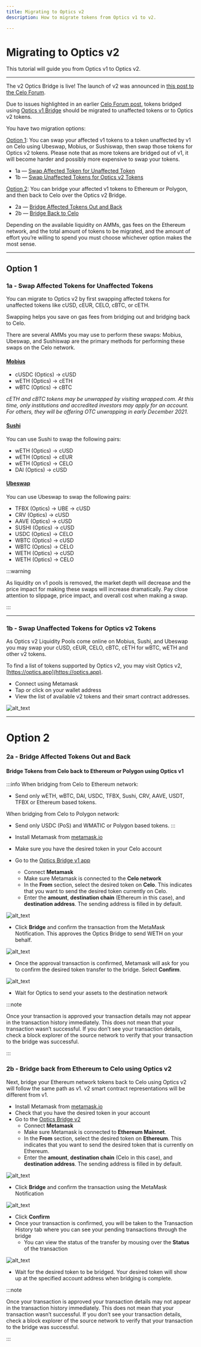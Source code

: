```yaml
---
title: Migrating to Optics v2
description: How to migrate tokens from Optics v1 to v2.

---
```


# Migrating to Optics v2

This tutorial will guide you from Optics v1 to Optics v2.


---

The v2 Optics Bridge is live! The launch of v2 was announced in [this post to the Celo Forum](https://forum.celo.org/t/optics-v2-is-live/2554).

Due to issues highlighted in an earlier [Celo Forum post](https://forum.celo.org/t/optics-recovery-mode/2452/34), tokens bridged using [Optics v1 Bridge](https://optics.app) should be migrated to unaffected tokens or to Optics v2 tokens.

You have two migration options:

[Option 1](#option-1): You can swap your affected v1 tokens to a token unaffected by v1 on Celo using Ubeswap, Mobius, or Sushiswap, then swap those tokens for Optics v2 tokens. Please note that as more tokens are bridged out of v1, it will become harder and possibly more expensive to swap your tokens.

* 1a &mdash; [Swap Affected Token for Unaffected Token](#1a---swap-affected-tokens-for-unaffected-tokens)
* 1b &mdash; [Swap Unaffected Tokens for Optics v2 Tokens](#1b---swap-unaffected-tokens-for-optics-v2-tokens)

[Option 2](#option-2): You can bridge your affected v1 tokens to Ethereum or Polygon, and then back to Celo over the Optics v2 Bridge.

* 2a &mdash; [Bridge Affected Tokens Out and Back](#2a---bridge-affected-tokens-out-and-back)
* 2b &mdash; [Bridge Back to Celo](#2b---bridge-back-from-ethereum-to-celo-using-optics-v2)

Depending on the available liquidity on AMMs, gas fees on the Ethereum network, and the total amount of tokens to be migrated, and the amount of effort you’re willing to spend you must choose whichever option makes the most sense.

---

## Option 1

### 1a - Swap Affected Tokens for Unaffected Tokens

You can migrate to Optics v2 by first swapping affected tokens for unaffected tokens like cUSD, cEUR, CELO, cBTC, or cETH.

Swapping helps you save on gas fees from bridging out and bridging back to Celo.

There are several AMMs you may use to perform these swaps: Mobius, Ubeswap, and Sushiswap are the primary methods for performing these swaps on the Celo network.


#### [Mobius](https://mobius.money) 



* cUSDC (Optics) → cUSD
* wETH (Optics) → cETH
* wBTC (Optics) → cBTC

_cETH and cBTC tokens may be unwrapped by visiting wrapped.com. At this time, only institutions and accredited investors may apply for an account. For others, they will be offering OTC unwrapping in early December 2021._


#### [Sushi](https://sushi.com) 

You can use Sushi to swap the following pairs:



* wETH (Optics) → cUSD
* wETH (Optics) → cEUR 
* wETH (Optics) → CELO
* DAI (Optics) → cUSD


#### [Ubeswap](https://ubeswap.org) 

You can use Ubeswap to swap the following pairs:



* TFBX (Optics) → UBE → cUSD
* CRV (Optics) → cUSD
* AAVE (Optics) → cUSD
* SUSHI (Optics) → cUSD
* USDC (Optics) → CELO
* WBTC (Optics) → cUSD
* WBTC (Optics) → CELO
* WETH (Optics) → cUSD
* WETH (Optics) → CELO

:::warning

As liquidity on v1 pools is removed, the market depth will decrease and the price impact for making these swaps will increase dramatically. Pay close attention to slippage, price impact, and overall cost when making a swap.

:::


---


### 1b - Swap Unaffected Tokens for Optics v2 Tokens

As Optics v2 Liquidity Pools come online on Mobius, Sushi, and Ubeswap you may swap your cUSD, cEUR, CELO, cBTC, cETH for wBTC, wETH and other v2 tokens.

To find a list of tokens supported by Optics v2, you may visit Optics v2, [https://optics.app](https://optics.app).



* Connect using Metamask
* Tap or click on your wallet address
* View the list of available v2 tokens and their smart contract addresses.



![alt_text](/img/doc-images/migrating-optics-v2/token-list.png "A list of tokens available on Optics v2 web UI")



---


# Option 2

### 2a - Bridge Affected Tokens Out and Back


#### Bridge Tokens from Celo back to Ethereum or Polygon using Optics v1

:::info
When bridging from Celo to Ethereum network:
* Send only wETH, wBTC, DAI, USDC, TFBX, Sushi, CRV, AAVE, USDT, TFBX or Ethereum based tokens.

When bridging from Celo to Polygon network:
* Send only USDC (PoS) and WMATIC or Polygon based tokens.
:::

* Install Metamask from [metamask.io](https://metamask.io/)
* Make sure you have the desired token in your Celo account
* Go to the [Optics Bridge v1 app](https://old.optics.app/)
    * Connect **Metamask**
    * Make sure Metamask is connected to the **Celo network**
    * In the **From** section, select the desired token on **Celo**. This indicates that you want to send the desired token currently on Celo.
    * Enter the **amount**, **destination chain** (Ethereum in this case), and **destination address**. The sending address is filled in by default.



![alt_text](/img/doc-images/migrating-optics-v2/weth-to-ethereum.png "An example, bridging WETH from Celo to Ethereum")




* Click **Bridge** and confirm the transaction from the MetaMask Notification. This approves the Optics Bridge to send WETH on your behalf.


![alt_text](/img/doc-images/migrating-optics-v2/connect-metamask.png "An example, connecting metamask")




* Once the approval transaction is confirmed, Metamask will ask for you to confirm the desired token transfer to the bridge. Select **Confirm**.



![alt_text](/img/doc-images/migrating-optics-v2/confirm-transaction.png "An example, confirming a bridging transaction")




* Wait for Optics to send your assets to the destination network

:::note

Once your transaction is approved your transaction details may not appear in the transaction history immediately. This does not mean that your transaction wasn’t successful. If you don’t see your transaction details, check a block explorer of the source network to verify that your transaction to the bridge was successful.

:::


### 2b - Bridge back from Ethereum to Celo using Optics v2

Next, bridge your Ethereum network tokens back to Celo using Optics v2 will follow the same path as v1. v2 smart contract representations will be different from v1.



* Install Metamask from [metamask.io](https://metamask.io/)
* Check that you have the desired token in your account
* Go to the [Optics Bridge v2](https://optics.app/)
    * Connect **Metamask**
    * Make sure Metamask is connected to **Ethereum Mainnet**.
    * In the **From** section, select the desired token on **Ethereum**. This indicates that you want to send the desired token that is currently on Ethereum.
    * Enter the **amount**, **destination chain** (Celo in this case), and **destination address**. The sending address is filled in by default.


![alt_text](/img/doc-images/migrating-optics-v2/ethereum-to-celo.png "An example, bridging Eth from Ethereum to Celo")


* Click **Bridge** and confirm the transaction using the MetaMask Notification


![alt_text](/img/doc-images/migrating-optics-v2/estimated-gas.png "An example, confirming transaction from Ethereum to Celo")




* Click **Confirm**
* Once your transaction is confirmed, you will be taken to the Transaction History tab where you can see your pending transactions through the bridge
    * You can view the status of the transfer by mousing over the **Status** of the transaction



![alt_text](/img/doc-images/migrating-optics-v2/transaction-history.png "An example, of Transaction history using Optics")




* Wait for the desired token to be bridged. Your desired token will show up at the specified account address when bridging is complete.

:::note

Once your transaction is approved your transaction details may not appear in the transaction history immediately. This does not mean that your transaction wasn’t successful. If you don’t see your transaction details, check a block explorer of the source network to verify that your transaction to the bridge was successful.

:::
